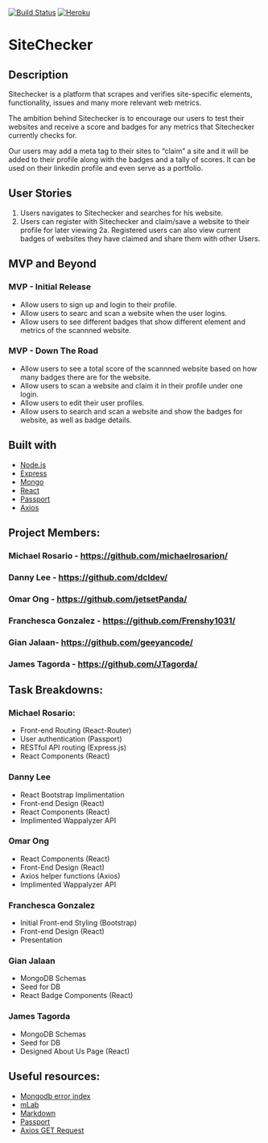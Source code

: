 [![Build Status](https://jtagorda.github.io/passing.svg)](https://)
[![Heroku](https://heroku-badge.herokuapp.com/?app=heroku-badge)](https://sitechecker-score.herokuapp.com/)


# SiteChecker

## Description
Sitechecker is a platform that scrapes and verifies site-specific elements, functionality, issues and many more relevant web metrics.

The ambition behind Sitechecker is to encourage our users to test their websites and receive a score and badges for any metrics that Sitechecker currently checks for.

Our users may add a meta tag to their sites to “claim” a site and it will be added to their profile along with the badges and a tally of scores.  It can be used on their linkedin profile and even serve as a portfolio.

## User Stories
1. Users navigates to Sitechecker and searches for his website.
2. Users can register with Sitechecker and claim/save a website to their profile for later viewing
2a. Registered users can also view current badges of websites they have claimed and share them with other Users.

## MVP and Beyond

### MVP - Initial Release

* Allow users to sign up and login to their profile.
* Allow users to searc and scan a website when the user logins.
* Allow users to see different badges that show different element and metrics of the scannned website. 


### MVP - Down The Road

* Allow users to see a total score of the scannned website based on how many badges there are for the website. 
* Allow users to scan a website and claim it in their profile under one login.
* Allow users to edit their user profiles.
* Allow users to search and scan a website and show the badges for website, as well as badge details.


## Built with
* [Node.js](https://nodejs.org/en/)
* [Express](https://expressjs.com/)
* [Mongo](https://docs.mongodb.com/manual/)
* [React](https://facebook.github.io/react/)
* [Passport](https://github.com/passport/)
* [Axios](https://github.com/mzabriskie/axios/)

## Project Members: 
### Michael Rosario - <https://github.com/michaelrosarion/>
### Danny Lee - <https://github.com/dcldev/>
### Omar Ong - <https://github.com/jetsetPanda/>
### Franchesca Gonzalez - <https://github.com/Frenshy1031/>
### Gian Jalaan- <https://github.com/geeyancode/>
### James Tagorda - <https://github.com/JTagorda/>

## Task Breakdowns:
### Michael Rosario: 
* Front-end Routing (React-Router)
* User authentication (Passport)
* RESTful API routing (Express.js)
* React Components (React)
### Danny Lee
* React Bootstrap Implimentation
* Front-end Design  (React)
* React Components (React)
* Implimented Wappalyzer API
### Omar Ong
* React Components (React)
* Front-End Design (React)
* Axios helper functions (Axios)
* Implimented Wappalyzer API
### Franchesca Gonzalez
* Initial Front-end Styling (Bootstrap)
* Front-end Design  (React)
* Presentation
### Gian Jalaan
* MongoDB Schemas
* Seed for DB
* React Badge Components (React)
### James Tagorda
* MongoDB Schemas
* Seed for DB
* Designed About Us Page  (React)
## Useful resources: 

* [Mongodb error index](https://stackoverflow.com/questions/24430220/*e11000-duplicate-key-error-index-in-mongodb-mongoose)
* [mLab](http://docs.mlab.com/migrating/)
* [Markdown](https://github.com/adam-p/markdown-here/wiki/Markdown-Cheatsheet#emphasis)
* [Passport](http://passportjs.org/docs/username-password)
* [Axios GET Request](https://stackoverflow.com/questions/44888996/request-parameters-showing-as-undefined/44889353#44889353)

